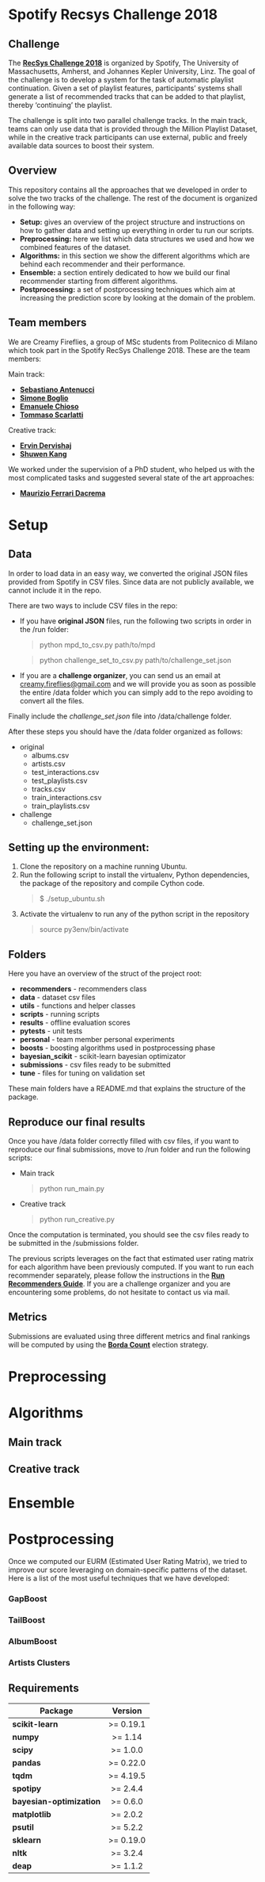 # Spotify Recsys Challenge 2018

## Challenge
The **[RecSys Challenge 2018](https://recsys-challenge.spotify.com)** is organized by Spotify, The University of Massachusetts, Amherst, and Johannes Kepler University, Linz.
The goal of the challenge is to develop a system for the task of automatic playlist continuation.
Given a set of playlist features, participants’ systems shall generate a list of recommended tracks that can be added to that playlist, thereby ‘continuing’ the playlist.

The challenge is split into two parallel challenge tracks. In the main track, teams can only use data that is provided through the Million Playlist Dataset,
while in the creative track participants can use external, public and freely available data sources to boost their system.

## Overview
This repository contains all the approaches that we developed in order to solve the two tracks of the challenge.
The rest of the document is organized in the following way:

   * **Setup:** gives an overview of the project structure and instructions on how to gather data and 
   setting up everything in order tu run our scripts.
   * **Preprocessing:** here we list which data structures we used and how we combined features of the dataset.
   * **Algorithms:** in this section we show the different algorithms which are behind each recommender and their performance.
   * **Ensemble:** a section entirely dedicated to how we build our final recommender starting from different algorithms.
   * **Postprocessing:** a set of postprocessing techniques which aim at increasing the prediction score by looking at the       domain of the problem.

## Team members
We are Creamy Fireflies, a group of MSc students from Politecnico di Milano which
took part in the Spotify RecSys Challenge 2018. These are the team members:

Main track:
* **[Sebastiano Antenucci](https://github.com/sebastianoantenucci)**
* **[Simone Boglio](https://github.com/bogliosimone)**
* **[Emanuele Chioso](https://github.com/EmanueleChioso)**
* **[Tommaso Scarlatti](https://github.com/tmscarla)**

Creative track:
* **[Ervin Dervishaj](https://github.com/edervishaj)**
* **[Shuwen Kang](https://github.com/JessicaKANG)**

We worked under the supervision of a PhD student, who helped us with the most complicated tasks and
suggested several state of the art approaches:

* **[Maurizio Ferrari Dacrema](https://github.com/maurizioFD)**

# Setup

## Data
In order to load data in an easy way, we converted the original JSON files provided from Spotify in CSV files.
Since data are not publicly available, we cannot include it in the repo.

There are two ways to include CSV files in the repo:
   * If you have **original JSON** files, run the following two scripts
   in order in the /run folder:
    
     > python mpd_to_csv.py path/to/mpd
     
     > python challenge_set_to_csv.py path/to/challenge_set.json
     
   * If you are a **challenge organizer**, you can send us an email at creamy.fireflies@gmail.com
    and we will provide you as soon as possible the entire /data folder which you can simply add to the repo
    avoiding to convert all the files.

Finally include the *challenge_set.json* file into /data/challenge folder.
 
After these steps you should have the /data folder organized as follows:
   * original
      * albums.csv
      * artists.csv
      * test_interactions.csv
      * test_playlists.csv
      * tracks.csv
      * train_interactions.csv
      * train_playlists.csv
   * challenge
      * challenge_set.json

## Setting up the environment:

1. Clone the repository on a machine running Ubuntu.
2. Run the following script to install the virtualenv, Python dependencies, the package of the repository
 and compile Cython code.
    > $ ./setup_ubuntu.sh
3. Activate the virtualenv to run any of the python script in the repository
    > source py3env/bin/activate

## Folders
Here you have an overview of the struct of the project root: 

* **recommenders**  - recommenders class
* **data**          - dataset csv files
* **utils**         - functions and helper classes
* **scripts**       - running scripts
* **results**       - offline evaluation scores
* **pytests**       - unit tests
* **personal**      - team member personal experiments
* **boosts**        - boosting algorithms used in postprocessing phase
* **bayesian_scikit** - scikit-learn bayesian optimizator
* **submissions** - csv files ready to be submitted
* **tune** - files for tuning on validation set

These main folders have a README.md that explains the structure of the package.

## Reproduce our final results
Once you have /data folder correctly filled with csv files, if you want to reproduce
our final submissions, move to /run folder and run the following scripts:

   * Main track
     > python run_main.py
   * Creative track
     > python run_creative.py

Once the computation is terminated, you should see the csv files ready to be submitted 
in the /submissions folder.

The previous scripts leverages on the fact that estimated user rating matrix for each algorithm have been previously computed.
If you want to run each recommender separately, please follow the instructions in the **[Run Recommenders Guide](https://github.com/tmscarla/spotify-recsys-challenge/tree/master/run)**. If you are a challenge organizer and you are encountering some problems, do not hesitate to contact us via mail.

## Metrics
Submissions are evaluated using three different metrics and final rankings will be computed
 by using the **[Borda Count](https://en.wikipedia.org/wiki/Borda_count)** election strategy.
 
# Preprocessing

# Algorithms

## Main track

## Creative track

# Ensemble

# Postprocessing
Once we computed our EURM (Estimated User Rating Matrix), we tried to improve our score leveraging on domain-specific patterns of the dataset. Here is a list of the most useful techniques that we have developed:

### GapBoost

### TailBoost

### AlbumBoost

### Artists Clusters

 ## Requirements
| Package                         | Version        |
| --------------------------------|:--------------:|  
| **scikit-learn**                |   >= 0.19.1    |   
| **numpy**                       |   >= 1.14      |   
| **scipy**                       |   >= 1.0.0     |   
| **pandas**                      |   >= 0.22.0    |  
| **tqdm**                        |   >= 4.19.5    |
| **spotipy**                     |   >= 2.4.4     |
| **bayesian-optimization**       |   >= 0.6.0     |
| **matplotlib**                  |   >= 2.0.2     |
| **psutil**                      |   >= 5.2.2     |
| **sklearn**                     |   >= 0.19.0    |
| **nltk**                        |   >= 3.2.4     |
| **deap**                        |   >= 1.1.2     |

